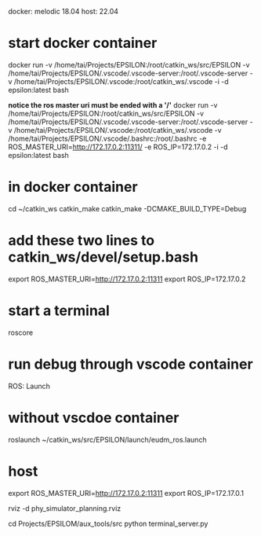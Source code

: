 docker: melodic 18.04
host: 22.04

# start docker container
docker run -v /home/tai/Projects/EPSILON:/root/catkin_ws/src/EPSILON  -v /home/tai/Projects/EPSILON/.vscode/.vscode-server:/root/.vscode-server -v /home/tai/Projects/EPSILON/.vscode:/root/catkin_ws/.vscode -i -d epsilon:latest bash

**notice the ros master uri must be ended with a '/'**
docker run -v /home/tai/Projects/EPSILON:/root/catkin_ws/src/EPSILON  -v /home/tai/Projects/EPSILON/.vscode/.vscode-server:/root/.vscode-server -v /home/tai/Projects/EPSILON/.vscode:/root/catkin_ws/.vscode -v /home/tai/Projects/EPSILON/.vscode/.bashrc:/root/.bashrc -e ROS_MASTER_URI=http://172.17.0.2:11311/ -e ROS_IP=172.17.0.2 -i -d epsilon:latest bash

# in docker container
cd ~/catkin_ws
catkin_make
catkin_make -DCMAKE_BUILD_TYPE=Debug

# add these two lines to catkin_ws/devel/setup.bash
export ROS_MASTER_URI=http://172.17.0.2:11311
export ROS_IP=172.17.0.2

# start a terminal
roscore

# run debug through vscode container
ROS: Launch

# without vscdoe container
roslaunch ~/catkin_ws/src/EPSILON/launch/eudm_ros.launch

# host
export ROS_MASTER_URI=http://172.17.0.2:11311
export ROS_IP=172.17.0.1

rviz -d phy_simulator_planning.rviz

cd Projects/EPSILOM/aux_tools/src
python terminal_server.py